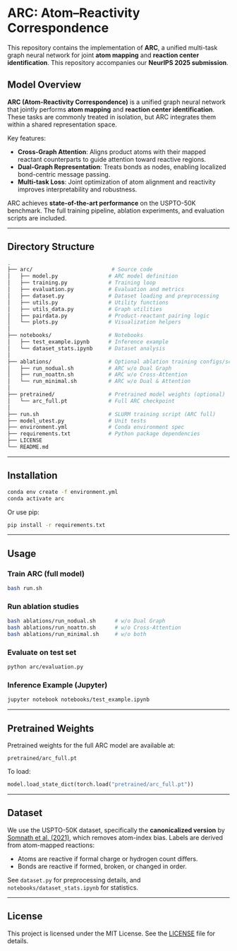 # ARC: Atom–Reactivity Correspondence

This repository contains the implementation of **ARC**, a unified multi-task graph neural network for joint **atom mapping** and **reaction center identification**. This repository accompanies our **NeurIPS 2025 submission**.

## Model Overview

**ARC (Atom-Reactivity Correspondence)** is a unified graph neural network that jointly performs **atom mapping** and **reaction center identification**. These tasks are commonly treated in isolation, but ARC integrates them within a shared representation space.

Key features:
- **Cross-Graph Attention**: Aligns product atoms with their mapped reactant counterparts to guide attention toward reactive regions.
- **Dual-Graph Representation**: Treats bonds as nodes, enabling localized bond-centric message passing.
- **Multi-task Loss**: Joint optimization of atom alignment and reactivity improves interpretability and robustness.

ARC achieves **state-of-the-art performance** on the USPTO-50K benchmark. The full training pipeline, ablation experiments, and evaluation scripts are included.

---

## Directory Structure

```bash
.
├── arc/                         # Source code
│   ├── model.py                # ARC model definition
│   ├── training.py             # Training loop
│   ├── evaluation.py           # Evaluation and metrics
│   ├── dataset.py              # Dataset loading and preprocessing
│   ├── utils.py                # Utility functions
│   ├── utils_data.py           # Graph utilities
│   ├── pairdata.py             # Product-reactant pairing logic
│   └── plots.py                # Visualization helpers
│
├── notebooks/                  # Notebooks
│   ├── test_example.ipynb      # Inference example
│   └── dataset_stats.ipynb     # Dataset analysis
│
├── ablations/                  # Optional ablation training configs/scripts
│   ├── run_nodual.sh           # ARC w/o Dual Graph
│   ├── run_noattn.sh           # ARC w/o Cross-Attention
│   └── run_minimal.sh          # ARC w/o Dual & Attention
│
├── pretrained/                 # Pretrained model weights (optional)
│   └── arc_full.pt             # Full ARC checkpoint
│
├── run.sh                      # SLURM training script (ARC full)
├── model_utest.py              # Unit tests
├── environment.yml             # Conda environment spec
├── requirements.txt            # Python package dependencies
├── LICENSE
└── README.md
```

---

## Installation

```bash
conda env create -f environment.yml
conda activate arc
```

Or use pip:
```bash
pip install -r requirements.txt
```

---

## Usage

### Train ARC (full model)
```bash
bash run.sh
```

### Run ablation studies
```bash
bash ablations/run_nodual.sh      # w/o Dual Graph
bash ablations/run_noattn.sh      # w/o Cross-Attention
bash ablations/run_minimal.sh     # w/o both
```

### Evaluate on test set
```bash
python arc/evaluation.py
```

### Inference Example (Jupyter)
```bash
jupyter notebook notebooks/test_example.ipynb
```

---

## Pretrained Weights

Pretrained weights for the full ARC model are available at:

```
pretrained/arc_full.pt
```

To load:
```python
model.load_state_dict(torch.load("pretrained/arc_full.pt"))
```

---

## Dataset

We use the USPTO-50K dataset, specifically the **canonicalized version** by [Somnath et al. (2021)](https://github.com/somnathrakshit/graphretro), which removes atom-index bias. Labels are derived from atom-mapped reactions:
- Atoms are reactive if formal charge or hydrogen count differs.
- Bonds are reactive if formed, broken, or changed in order.

See `dataset.py` for preprocessing details, and `notebooks/dataset_stats.ipynb` for statistics.


---

## License

This project is licensed under the MIT License. See the [LICENSE](LICENSE) file for details.
